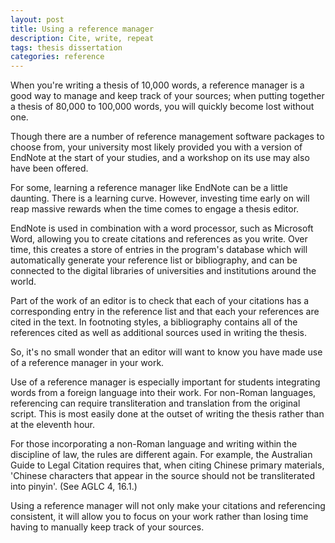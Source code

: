 ```yaml
---
layout: post
title: Using a reference manager
description: Cite, write, repeat
tags: thesis dissertation
categories: reference
---
```


When you're writing a thesis of 10,000 words, a reference manager is a good way to manage and keep track of your sources; when putting together a thesis of 80,000 to 100,000 words, you will quickly become lost without one. 

Though there are a number of reference management software packages to choose from, your university most likely provided you with a version of EndNote at the start of your studies, and a workshop on its use may also have been offered.

For some, learning a reference manager like EndNote can be a little daunting. There is a learning curve. However, investing time early on will reap massive rewards when the time comes to engage a thesis editor. 

EndNote is used in combination with a word processor, such as Microsoft Word, allowing you to create citations and references as you write. Over time, this creates a store of entries in the program's database which will automatically generate your reference list or bibliography, and can be connected to the digital libraries of universities and institutions around the world. 

Part of the work of an editor is to check that each of your citations has a corresponding entry in the reference list and that each your references are cited in the text. In footnoting styles, a bibliography contains all of the references cited as well as additional sources used in writing the thesis. 

So, it's no small wonder that an editor will want to know you have made use of a reference manager in your work. 

Use of a reference manager is especially important for students integrating words from a foreign language into their work. For non-Roman languages, referencing can require transliteration and translation from the original script. This is most easily done at the outset of writing the thesis rather than at the eleventh hour. 

For those incorporating a non-Roman language and writing within the discipline of law, the rules are different again. For example, the Australian Guide to Legal Citation requires that, when citing Chinese primary materials, 'Chinese characters that appear in the source should not be transliterated into pinyin'. (See AGLC 4, 16.1.) 

Using a reference manager will not only make your citations and referencing consistent, it will allow you to focus on your work rather than losing time having to manually keep track of your sources.
